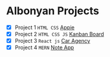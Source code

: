 # Albonyan Projects
- [X]  Project 1 `HTML CSS` [Appie](Albonyan-projects/Appie/)
- [X]  Project 2 `HTML CSS JS` [Kanban Board](Albonyan-projects/Kanban-Board/)
- [x]  Project 3 `React js` [Car Agency](Albonyan-projects/Car-Agency/)
- [x]  Project 4 `MERN` [Note App](Albonyan-projects/Note-App/)

